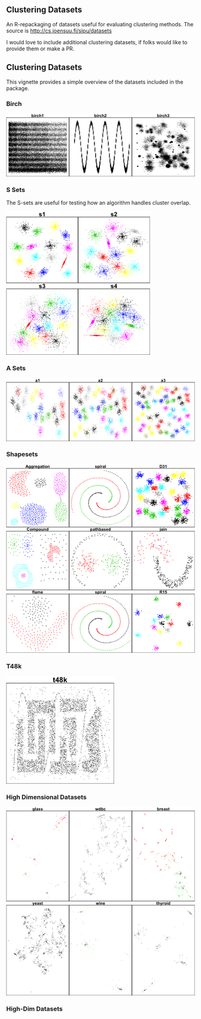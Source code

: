 
<!-- README.md is generated from README.Rmd. Please edit that file -->
Clustering Datasets
-------------------

An R-repackaging of datasets useful for evaluating clustering methods. The source is <http://cs.joensuu.fi/sipu/datasets>

I would love to include additional clustering datasets, if folks would like to provide them or make a PR.

Clustering Datasets
-------------------

This vignette provides a simple overview of the datasets included in the package.

### Birch

![](README-birch-1.png)

### S Sets

The S-sets are useful for testing how an algorithm handles cluster overlap.

![](README-ssets-1.png)

### A Sets

![](README-asets-1.png)

### Shapesets

![](README-shapesets-1.png)

### T48k

![](README-t48k-1.png)

### High Dimensional Datasets

![](README-highd1-1.png)

### High-Dim Datasets
